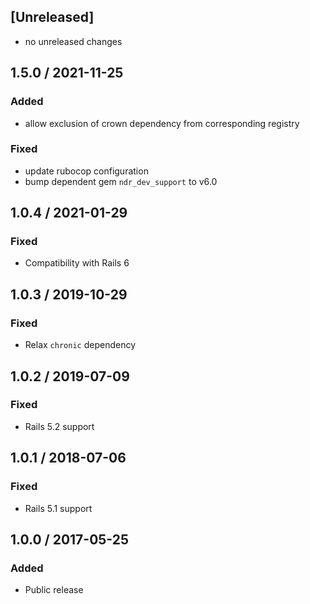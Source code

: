 ## [Unreleased]
* no unreleased changes

## 1.5.0 / 2021-11-25
### Added
* allow exclusion of crown dependency from corresponding registry
### Fixed
* update rubocop configuration
* bump dependent gem `ndr_dev_support` to v6.0

## 1.0.4 / 2021-01-29
### Fixed
* Compatibility with Rails 6

## 1.0.3 / 2019-10-29
### Fixed
* Relax `chronic` dependency

## 1.0.2 / 2019-07-09
### Fixed
* Rails 5.2 support

## 1.0.1 / 2018-07-06
### Fixed
* Rails 5.1 support

## 1.0.0 / 2017-05-25
### Added
* Public release
